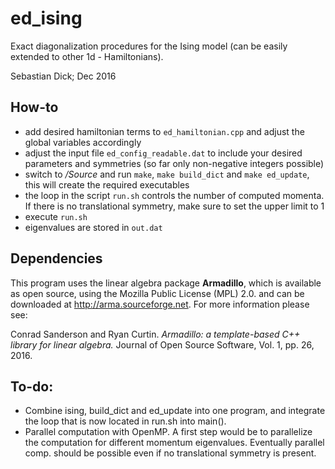 # ed_ising

Exact diagonalization procedures for the Ising model (can be easily extended to
other 1d - Hamiltonians).

Sebastian Dick; Dec 2016

## How-to

- add desired hamiltonian terms to `ed_hamiltonian.cpp` and adjust the global variables accordingly
- adjust the input file `ed_config_readable.dat` to include your desired parameters and symmetries (so far only non-negative integers possible)
- switch to */Source* and run `make`, `make build_dict` and `make ed_update`, this will create the required executables
- the loop in the script `run.sh` controls the number of computed momenta. If there is no translational symmetry, make sure to set the upper limit to 1
- execute `run.sh` 
- eigenvalues are stored in `out.dat`

## Dependencies

This program uses the linear algebra package **Armadillo**, which is available as open source, using the Mozilla Public License (MPL) 2.0. and can be downloaded at http://arma.sourceforge.net. For more information please see:

Conrad Sanderson and Ryan Curtin. 
*Armadillo: a template-based C++ library for linear algebra.*
Journal of Open Source Software, Vol. 1, pp. 26, 2016.

## To-do:

- Combine ising, build_dict and ed_update into one program, and integrate the loop that is now located in run.sh into main().
- Parallel computation with OpenMP. A first step would be to parallelize the computation for different momentum eigenvalues. Eventually parallel comp. should be possible even if no translational symmetry is present.


